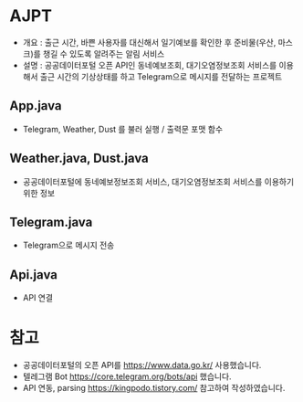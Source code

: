 # AJPT
- 개요 : 출근 시간, 바쁜 사용자를 대신해서 일기예보를 확인한 후 준비물(우산, 마스크)를 챙길 수 있도록 알려주는 알림 서비스
- 설명 : 공공데이터포털 오픈 API인 동네예보조회, 대기오염정보조회 서비스를 이용해서 출근 시간의 기상상태를 하고 Telegram으로 메시지를 전달하는 프로젝트

## App.java
- Telegram, Weather, Dust 를 불러 실행 / 출력문 포맷 함수

## Weather.java, Dust.java
- 공공데이터포털에 동네예보정보조회 서비스, 대기오염정보조회 서비스를 이용하기 위한 정보

## Telegram.java
- Telegram으로 메시지 전송

## Api.java
- API 연결

# 참고
- 공공데이터포털의 오픈 API를 https://www.data.go.kr/ 사용했습니다.
- 텔레그램 Bot https://core.telegram.org/bots/api 했습니다.
- API 연동, parsing https://kingpodo.tistory.com/ 참고하여 작성하였습니다.
